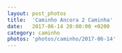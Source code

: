 ```yaml
---
layout: post_photos
title:  'Caminho Ancora 2 Caminha'
date:   2017-06-14 20:00:00 +0200
category: caminho
photos: 'photos/caminho/2017-06-14'
---
```



